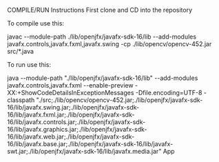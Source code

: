 COMPILE/RUN Instructions
First clone and CD into the repository

To compile use this:

javac --module-path ./lib/openjfx/javafx-sdk-16/lib --add-modules javafx.controls,javafx.fxml,javafx.swing -cp ./lib/opencv/opencv-452.jar src/*.java

To run use this:

java --module-path "./lib/openjfx/javafx-sdk-16/lib" --add-modules javafx.controls,javafx.fxml --enable-preview -XX:+ShowCodeDetailsInExceptionMessages -Dfile.encoding=UTF-8 -classpath "./src;./lib/opencv/opencv-452.jar;./lib/openjfx/javafx-sdk-16/lib/javafx.swing.jar;./lib/openjfx/javafx-sdk-16/lib/javafx.fxml.jar;./lib/openjfx/javafx-sdk-16/lib/javafx.controls.jar;./lib/openjfx/javafx-sdk-16/lib/javafx.graphics.jar;./lib/openjfx/javafx-sdk-16/lib/javafx.web.jar;./lib/openjfx/javafx-sdk-16/lib/javafx.base.jar;./lib/openjfx/javafx-sdk-16/lib/javafx-swt.jar;./lib/openjfx/javafx-sdk-16/lib/javafx.media.jar" App